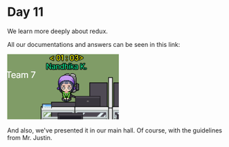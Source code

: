 # Day 11
We learn more deeply about redux.

All our documentations and answers can be seen in this link:

[![forthebadge](../Images/weekthree/11.png)](https://www.notion.so/Team-7-Team-Task-Notion-Page-8ff233392ba0447e82b7cba6bf21d55d)


And also, we've presented it in our main hall. Of course, with the guidelines from Mr. Justin.
